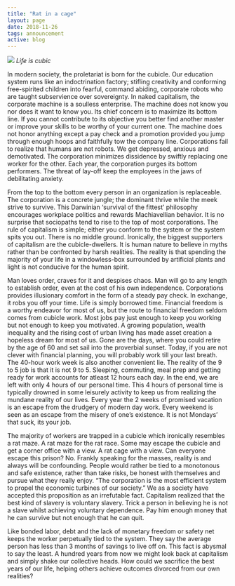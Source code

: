 ```yaml
---
title: "Rat in a cage"
layout: page
date: 2018-11-26
tags: announcement
active: blog
---
```


![](https://cdn-images-1.medium.com/max/2560/1*KsfXKi62141TUtl8WDpDbg.jpeg)
<span class="figcaption_hack">*Life is cubic*</span>

In modern society, the proletariat is born for the cubicle. Our education system
runs like an indoctrination factory; stifling creativity and conforming
free-spirited children into fearful, command abiding, corporate robots who are
taught subservience over sovereignty. In naked capitalism, the corporate machine
is a soulless enterprise. The machine does not know you nor does it want to know
you. Its chief concern is to maximize its bottom line. If you cannot contribute
to its objective you better find another master or improve your skills to be
worthy of your current one. The machine does not honor anything except a pay
check and a promotion provided you jump through enough hoops and faithfully tow
the company line. Corporations fail to realize that humans are not robots. We
get depressed, anxious and demotivated. The corporation minimizes dissidence by
swiftly replacing one worker for the other. Each year, the corporation purges
its bottom performers. The threat of lay-off keep the employees in the jaws of
debilitating anxiety.

From the top to the bottom every person in an organization is replaceable. The
corporation is a concrete jungle; the dominant thrive while the meek strive to
survive. This Darwinian ‘survival of the fittest’ philosophy encourages
workplace politics and rewards Machiavellian behavior. It is no surprise that
sociopaths tend to rise to the top of most corporations. The rule of capitalism
is simple; either you conform to the system or the system spits you out. There
is no middle ground. Ironically, the biggest supporters of capitalism are the
cubicle-dwellers. It is human nature to believe in myths rather than be
confronted by harsh realities. The reality is that spending the majority of your
life in a windowless-box surrounded by artificial plants and light is not
conducive for the human spirit.

Man loves order, craves for it and despises chaos. Man will go to any length to
establish order, even at the cost of his own independence. Corporations provides
illusionary comfort in the form of a steady pay check. In exchange, it robs you
off your time. Life is simply borrowed time. Financial freedom is a worthy
endeavor for most of us, but the route to financial freedom seldom comes from
cubicle work. Most jobs pay just enough to keep you working but not enough to
keep you motivated. A growing population, wealth inequality and the rising cost
of urban living has made asset creation a hopeless dream for most of us. Gone
are the days, where you could retire by the age of 60 and set sail into the
proverbial sunset. Today, if you are not clever with financial planning, you
will probably work till your last breath. The 40-hour work week is also another
convenient lie. The reality of the 9 to 5 job is that it is not 9 to 5.
Sleeping, commuting, meal prep and getting ready for work accounts for atleast
12 hours each day. In the end, we are left with only 4 hours of our personal
time. This 4 hours of personal time is typically drowned in some leisurely
activity to keep us from realizing the mundane reality of our lives. Every year
the 2 weeks of promised vacation is an escape from the drudgery of modern day
work. Every weekend is seen as an escape from the misery of one’s existence. It
is not Mondays’ that suck, its your job.

The majority of workers are trapped in a cubicle which ironically resembles a
rat maze. A rat maze for the rat race. Some may escape the cubicle and get a
corner office with a view. A rat cage with a view. Can everyone escape this
prison? No. Frankly speaking for the masses, reality is and always will be
confounding. People would rather be tied to a monotonous and safe existence,
rather than take risks, be honest with themselves and pursue what they really
enjoy. “The corporation is the most efficient system to propel the economic
turbines of our society.” We as a society have accepted this proposition as an
irrefutable fact. Capitalism realized that the best kind of slavery is voluntary
slavery. Trick a person in believing he is not a slave whilst achieving
voluntary dependence. Pay him enough money that he can survive but not enough
that he can quit.

Like bonded labor, debt and the lack of monetary freedom or safety net keeps the
worker perpetually tied to the system. They say the average person has less than
3 months of savings to live off on. This fact is abysmal to say the least. A
hundred years from now we might look back at capitalism and simply shake our
collective heads. How could we sacrifice the best years of our life, helping
others achieve outcomes divorced from our own realities?

